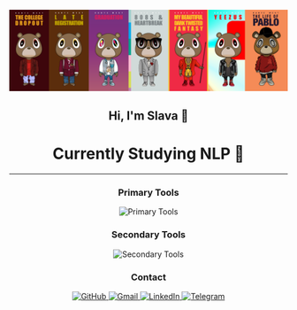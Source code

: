 <p align="center">
  <img src="https://raw.githubusercontent.com/llanimo/llanimo/main/Frame%20Kanye.png" alt="Frame Kanye" width="1000"/>
</p>

<div align="center">

## Hi, I'm Slava 👋
# Currently Studying **NLP** 🧠

</div>

---

<div align="center">
  <h3>Primary Tools</h3>
</div>
<p align="center">
  <img src="https://skillicons.dev/icons?i=python,pytorch,tensorflow" width="700" height="100" alt="Primary Tools"/>
</p>



<div align="center">
  <h3>Secondary Tools</h3>
</div>
      <p align="center">
        <img src="https://skillicons.dev/icons?i=cpp,kotlin,swift,fastapi" width="750" height="60" alt="Secondary Tools"/>
      </p>
    </td>
  </tr>


<div align="center">
  <h3>Contact</h3>
</div>
<p align="center">
  <a href="https://github.com/LeventySeven">
    <img src="https://skillicons.dev/icons?i=github" alt="GitHub" width="46"/>
  </a>
  <a href="mailto:olor.guard@gmail.com">
    <img src="https://upload.wikimedia.org/wikipedia/commons/7/7e/Gmail_icon_%282020%29.svg" alt="Gmail" width="46"/>
  </a>
  <a href="https://www.linkedin.com/in/vyacheslav-lyan/">
    <img src="https://upload.wikimedia.org/wikipedia/commons/c/ca/LinkedIn_logo_initials.png" alt="LinkedIn" width="46"/>
  </a>
  <a href="https://t.me/SeventyLeven">
    <img src="https://upload.wikimedia.org/wikipedia/commons/8/82/Telegram_logo.svg" alt="Telegram" width="46"/>
  </a>
</p>
